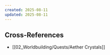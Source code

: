 ```yaml
---
created: 2025-08-11
updated: 2025-08-11
---
```



## Cross-References

- [[02_Worldbuilding/Quests/Aether Crystals]]
